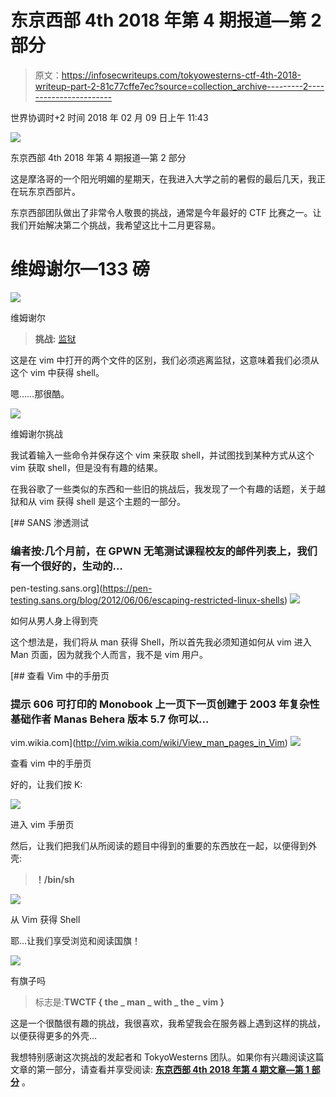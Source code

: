# 东京西部 4th 2018 年第 4 期报道—第 2 部分

> 原文：<https://infosecwriteups.com/tokyowesterns-ctf-4th-2018-writeup-part-2-81c77cffe7ec?source=collection_archive---------2----------------------->

世界协调时+2 时间 2018 年 02 月 09 日上午 11:43

![](img/816295f38221f818a98576743c38c6a6.png)

东京西部 4th 2018 年第 4 期报道—第 2 部分

这是摩洛哥的一个阳光明媚的星期天，在我进入大学之前的暑假的最后几天，我正在玩东京西部片。

东京西部团队做出了非常令人敬畏的挑战，通常是今年最好的 CTF 比赛之一。让我们开始解决第二个挑战，我希望这比十二月更容易。

# 维姆谢尔—133 磅

![](img/f6984ca3fb0f9342f4ede07419bf97f2.png)

维姆谢尔

> **挑战:** [监狱](http://vimshell.chal.ctf.westerns.tokyo/)

这是在 vim 中打开的两个文件的区别，我们必须逃离监狱，这意味着我们必须从这个 vim 中获得 shell。

嗯……那很酷。

![](img/9fa155a8dd6580e62a4bdba925d4db6f.png)

维姆谢尔挑战

我试着输入一些命令并保存这个 vim 来获取 shell，并试图找到某种方式从这个 vim 获取 shell，但是没有有趣的结果。

在我谷歌了一些类似的东西和一些旧的挑战后，我发现了一个有趣的话题，关于越狱和从 vim 获得 shell 是这个主题的一部分。

 [## SANS 渗透测试

### 编者按:几个月前，在 GPWN 无笔测试课程校友的邮件列表上，我们有一个很好的，生动的…

pen-testing.sans.org](https://pen-testing.sans.org/blog/2012/06/06/escaping-restricted-linux-shells) ![](img/e92222b2abc8339eab8188e064e72539.png)

如何从男人身上得到壳

这个想法是，我们将从 man 获得 Shell，所以首先我必须知道如何从 vim 进入 Man 页面，因为就我个人而言，我不是 vim 用户。

[](http://vim.wikia.com/wiki/View_man_pages_in_Vim) [## 查看 Vim 中的手册页

### 提示 606 可打印的 Monobook 上一页下一页创建于 2003 年复杂性基础作者 Manas Behera 版本 5.7 你可以…

vim.wikia.com](http://vim.wikia.com/wiki/View_man_pages_in_Vim) ![](img/3d50dddeb1ac2eb15af2e15ef6d57fcb.png)

查看 vim 中的手册页

好的，让我们按 K:

![](img/d3db927d8e3614af61d8849ecd15b8b6.png)

进入 vim 手册页

然后，让我们把我们从所阅读的题目中得到的重要的东西放在一起，以便得到外壳:

> **！/bin/sh**

![](img/7a28c59f2087cb242527c1932669f5f0.png)

从 Vim 获得 Shell

耶…让我们享受浏览和阅读国旗！

![](img/58cb7e181ed62479d7e17bb7fe78d693.png)

有旗子吗

> 标志是:**TWCTF { the _ man _ with _ the _ vim }**

这是一个很酷很有趣的挑战，我很喜欢，我希望我会在服务器上遇到这样的挑战，以便获得更多的外壳…

我想特别感谢这次挑战的发起者和 TokyoWesterns 团队。如果你有兴趣阅读这篇文章的第一部分，请查看并享受阅读: [**东京西部 4th 2018 年第 4 期文章—第 1 部分**](https://medium.com/@Abdelkad3r/tokyowesterns-ctf-4th-2018-writeup-part-1-78558397cb7b) 。